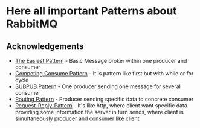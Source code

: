 
# Here all important Patterns about RabbitMQ




## Acknowledgements

 - [The Easiest Pattern](https://github.com/MeyiGi/RabbitMQ-Patterns/tree/main/FIRST-RABBITMQ-APP) - Basic Message broker within one producer and consumer
 - [Competing Consume Pattern](https://github.com/MeyiGi/RabbitMQ-Patterns/tree/main/COMPETTING_SONSUME_PATTERN) - It is pattern like first but with while or for cycle
 - [SUBPUB Pattern](https://github.com/MeyiGi/RabbitMQ-Patterns/tree/main/SUBPUB_PATTERN) - One producer sending one message for several consumer
 - [Routing Pattern](https://github.com/MeyiGi/RabbitMQ-Patterns/tree/main/ROUTING) - Producer sending specific data to concrete consumer
 - [Request-Reply-Pattern](https://github.com/MeyiGi/RabbitMQ-Patterns/tree/main/REQUEST-REPLY-PATTERN) - It's like http, where client want specific data providing some information the server in turn sends, where client is simultaneously producer and consumer like client
